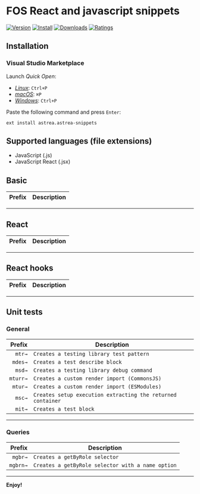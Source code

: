 # FOS React and javascript snippets

[![Version](https://vsmarketplacebadge.apphb.com/version/oicramps-meli.fos-snippets.svg)](https://vsmarketplacebadge.apphb.com/version/oicramps-meli.fos-snippets.svg)
[![Install](https://vsmarketplacebadge.apphb.com/installs/oicramps-meli.fos-snippets.svg)](https://vsmarketplacebadge.apphb.com/installs/oicramps-meli.fos-snippets.svg)
[![Downloads](https://vsmarketplacebadge.apphb.com/downloads/oicramps-meli.fos-snippets.svg)](https://vsmarketplacebadge.apphb.com/downloads/oicramps-meli.fos-snippets.svg)
[![Ratings](https://vsmarketplacebadge.apphb.com/rating-star/oicramps-meli.fos-snippets.svg)](https://vsmarketplacebadge.apphb.com/rating-star/oicramps-meli.fos-snippets.svg)

## Installation

### Visual Studio Marketplace

Launch _Quick Open_:

- [_Linux_](https://code.visualstudio.com/shortcuts/keyboard-shortcuts-linux.pdf): `Ctrl+P`
- [_macOS_](https://code.visualstudio.com/shortcuts/keyboard-shortcuts-macos.pdf): `⌘P`
- [_Windows_](https://code.visualstudio.com/shortcuts/keyboard-shortcuts-windows.pdf): `Ctrl+P`

Paste the following command and press `Enter`:

```shell
ext install astrea.astrea-snippets
```

## Supported languages (file extensions)

- JavaScript (.js)
- JavaScript React (.jsx)

## Basic

|  Prefix | Description                                         |
| ------: | --------------------------------------------------- |

--------------------------------------------------------------------------------------

## React

|  Prefix | Description                                         |
| ------:   | --------------------------------------------------- |

--------------------------------------------------------------------------------------

## React hooks

|  Prefix | Description                                         |
| ------: | --------------------------------------------------- |

--------------------------------------------------------------------------------------

## Unit tests

### General

|  Prefix | Description                                         |
| ------: | --------------------------------------------------- |
|  `mtr→` | `Creates a testing library test pattern`        |
|  `mdes→` | `Creates a test describe block`        |
|  `msd→` | `Creates a testing library debug command`        |
|  `mturr→` | `Creates a custom render import (CommonsJS)`        |
|  `mtur→` | `Creates a custom render import (ESModules)`        |
|  `msc→` | `Creates setup execution extracting the returned container`        |
|  `mit→` | `Creates a test block`        |

--------------------------------------------------------------------------------------

### Queries

|  Prefix | Description                                         |
| ------: | --------------------------------------------------- |
|  `mgbr→` | `Creates a getByRole selector`        |
|  `mgbrn→` | `Creates a getByRole selector with a name option`        |

----------------------------------------------------------------------------------------


**Enjoy!** 
